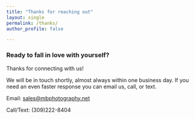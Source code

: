 ```yaml
---
title: "Thanks for reaching out"
layout: single
permalink: /thanks/
author_profile: false

---
```


### Ready to fall in love with yourself?  

Thanks for connecting with us!  

We will be in touch shortly, almost always within one business day. If you need an even faster response you can email us, call, or text.

Email: <a href="mailto:sales@mbphotography.net">sales@mbphotography.net </a>

Call/Text: (309)222-8404

<!-- Facebook Pixel Code -->
<script>
  !function(f,b,e,v,n,t,s)
  {if(f.fbq)return;n=f.fbq=function(){n.callMethod?
  n.callMethod.apply(n,arguments):n.queue.push(arguments)};
  if(!f._fbq)f._fbq=n;n.push=n;n.loaded=!0;n.version='2.0';
  n.queue=[];t=b.createElement(e);t.async=!0;
  t.src=v;s=b.getElementsByTagName(e)[0];
  s.parentNode.insertBefore(t,s)}(window, document,'script',
  'https://connect.facebook.net/en_US/fbevents.js');
  fbq('init', '306418756678303');
  fbq('track', 'PageView');
</script>
<noscript><img height="1" width="1" style="display:none"
  src="https://www.facebook.com/tr?id=306418756678303&ev=PageView&noscript=1"
/></noscript>
<!-- End Facebook Pixel Code -->

<script>
  fbq('track', 'Contact');
</script>
